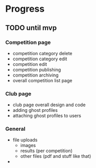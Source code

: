 
# Progress

## TODO until mvp

### Competition page
* competition category delete
* competition category edit
* competition edit
* competition publishing
* competition archiving
* overall competition list page

### Club page
* club page overall design and code
* adding ghost profiles
* attaching ghost profiles to users

### General
* file uploads
    * images
    * results (per competition)
    * other files (pdf and stuff like that)
* 


